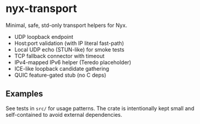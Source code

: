 # nyx-transport

Minimal, safe, std-only transport helpers for Nyx.

- UDP loopback endpoint
- Host:port validation (with IP literal fast-path)
- Local UDP echo (STUN-like) for smoke tests
- TCP fallback connector with timeout
- IPv4-mapped IPv6 helper (Teredo placeholder)
- ICE-like loopback candidate gathering
- QUIC feature-gated stub (no C deps)

## Examples

See tests in `src/` for usage patterns. The crate is intentionally kept small and self-contained to avoid external dependencies.
